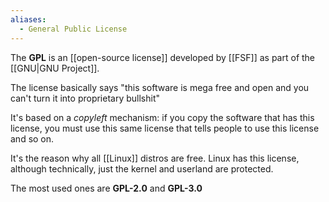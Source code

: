 ```yaml
---
aliases:
  - General Public License
---
```

The **GPL** is an [[open-source license]] developed by [[FSF]] as part of the [[GNU|GNU Project]].

The license basically says "this software is mega free and open and you can't turn it into proprietary bullshit"

It's based on a _copyleft_ mechanism: if you copy the software that has this license, you must use this same license that tells people to use this license and so on.

It's the reason why all [[Linux]] distros are free. Linux has this license, although technically, just the kernel and userland are protected.

The most used ones are **GPL-2.0** and **GPL-3.0**